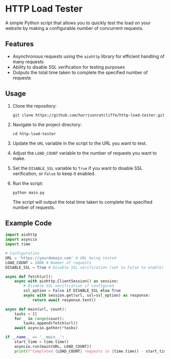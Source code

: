 # HTTP Load Tester

A simple Python script that allows you to quickly test the load on your website by making a configurable number of concurrent requests.

## Features
- Asynchronous requests using the `aiohttp` library for efficient handling of many requests
- Ability to disable SSL verification for testing purposes
- Outputs the total time taken to complete the specified number of requests

## Usage

1. Clone the repository:
   ```
   git clone https://github.com/harrisonratcliffe/http-load-tester.git
   ```

2. Navigate to the project directory:
   ```
   cd http-load-tester
   ```

3. Update the `URL` variable in the script to the URL you want to test.

4. Adjust the `LOAD_COUNT` variable to the number of requests you want to make.

5. Set the `DISABLE_SSL` variable to `True` if you want to disable SSL verification, or `False` to keep it enabled.

6. Run the script:
   ```
   python main.py
   ```

   The script will output the total time taken to complete the specified number of requests.

## Example Code

```python
import aiohttp
import asyncio
import time

# Configuration
URL = 'https://yourdomain.com' # URL being tested
LOAD_COUNT = 1000 # Number of requests
DISABLE_SSL = True # Disable SSL verification (set to False to enable)

async def fetch(url):
    async with aiohttp.ClientSession() as session:
        # Disable SSL verification if configured
        ssl_option = False if DISABLE_SSL else True
        async with session.get(url, ssl=ssl_option) as response:
            return await response.text()

async def main(url, count):
    tasks = []
    for _ in range(count):
        tasks.append(fetch(url))
    await asyncio.gather(*tasks)

if __name__ == '__main__':
    start_time = time.time()
    asyncio.run(main(URL, LOAD_COUNT))
    print(f"Completed {LOAD_COUNT} requests in {time.time() - start_time:.2f} seconds.")
```